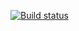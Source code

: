 [![Build status](https://ci.appveyor.com/api/projects/status/gh1ng9d94ekpnr2q/branch/master?svg=true)](https://ci.appveyor.com/project/ShaneTaylor/DbTestMonkey/branch/master)
